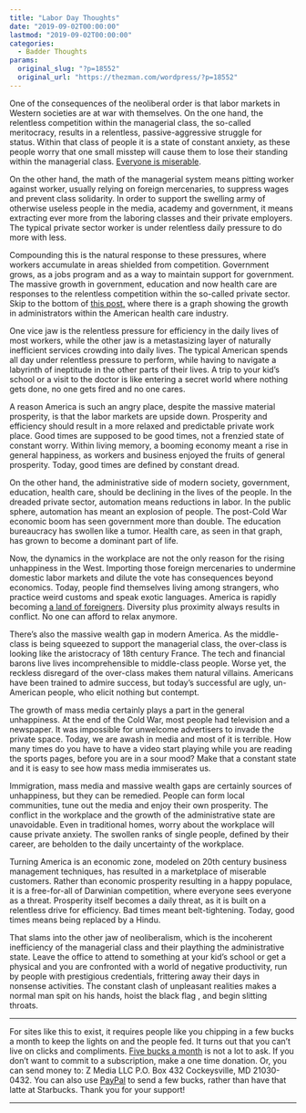 ```yaml
---
title: "Labor Day Thoughts"
date: "2019-09-02T00:00:00"
lastmod: "2019-09-02T00:00:00"
categories:
  - Badder Thoughts
params:
  original_slug: "?p=18552"
  original_url: "https://thezman.com/wordpress/?p=18552"
---
```


One of the consequences of the neoliberal order is that labor markets in
Western societies are at war with themselves. On the one hand, the
relentless competition within the managerial class, the so-called
meritocracy, results in a relentless, passive-aggressive struggle for
status. Within that class of people it is a state of constant anxiety,
as these people worry that one small misstep will cause them to lose
their standing within the managerial class. <a
href="https://www.theatlantic.com/magazine/archive/2019/09/meritocracys-miserable-winners/594760/"
rel="noopener noreferrer" target="_blank">Everyone is miserable</a>.

On the other hand, the math of the managerial system means pitting
worker against worker, usually relying on foreign mercenaries, to
suppress wages and prevent class solidarity. In order to support the
swelling army of otherwise useless people in the media, academy and
government, it means extracting ever more from the laboring classes and
their private employers. The typical private sector worker is under
relentless daily pressure to do more with less.

Compounding this is the natural response to these pressures, where
workers accumulate in areas shielded from competition. Government grows,
as a jobs program and as a way to maintain support for government. The
massive growth in government, education and now health care are
responses to the relentless competition within the so-called private
sector. Skip to the bottom of <a
href="https://conversableeconomist.blogspot.com/2019/08/uwe-reinhardt-had-remarkable-skill-that.html"
rel="noopener noreferrer" target="_blank">this post,</a> where there is
a graph showing the growth in administrators within the American health
care industry.

One vice jaw is the relentless pressure for efficiency in the daily
lives of most workers, while the other jaw is a metastasizing layer of
naturally inefficient services crowding into daily lives. The typical
American spends all day under relentless pressure to perform, while
having to navigate a labyrinth of ineptitude in the other parts of their
lives. A trip to your kid’s school or a visit to the doctor is like
entering a secret world where nothing gets done, no one gets fired and
no one cares.

A reason America is such an angry place, despite the massive material
prosperity, is that the labor markets are upside down. Prosperity and
efficiency should result in a more relaxed and predictable private work
place. Good times are supposed to be good times, not a frenzied state of
constant worry. Within living memory, a booming economy meant a rise in
general happiness, as workers and business enjoyed the fruits of general
prosperity. Today, good times are defined by constant dread.

On the other hand, the administrative side of modern society,
government, education, health care, should be declining in the lives of
the people. In the dreaded private sector, automation means reductions
in labor. In the public sphere, automation has meant an explosion of
people. The post-Cold War economic boom has seen government more than
double. The education bureaucracy has swollen like a tumor. Health care,
as seen in that graph, has grown to become a dominant part of life.

Now, the dynamics in the workplace are not the only reason for the
rising unhappiness in the West. Importing those foreign mercenaries to
undermine domestic labor markets and dilute the vote has consequences
beyond economics. Today, people find themselves living among strangers,
who practice weird customs and speak exotic languages. America is
rapidly becoming <a
href="https://www.pewresearch.org/fact-tank/2019/08/21/u-s-counties-majority-nonwhite/"
rel="noopener noreferrer" target="_blank">a land of foreigners</a>.
Diversity plus proximity always results in conflict. No one can afford
to relax anymore.

There’s also the massive wealth gap in modern America. As the
middle-class is being squeezed to support the managerial class, the
over-class is looking like the aristocracy of 18th century France. The
tech and financial barons live lives incomprehensible to middle-class
people. Worse yet, the reckless disregard of the over-class makes them
natural villains. Americans have been trained to admire success, but
today’s successful are ugly, un-American people, who elicit nothing but
contempt.

The growth of mass media certainly plays a part in the general
unhappiness. At the end of the Cold War, most people had television and
a newspaper. It was impossible for unwelcome advertisers to invade the
private space. Today, we are awash in media and most of it is terrible.
How many times do you have to have a video start playing while you are
reading the sports pages, before you are in a sour mood? Make that a
constant state and it is easy to see how mass media immiserates us.

Immigration, mass media and massive wealth gaps are certainly sources of
unhappiness, but they can be remedied. People can form local
communities, tune out the media and enjoy their own prosperity. The
conflict in the workplace and the growth of the administrative state are
unavoidable. Even in traditional homes, worry about the workplace will
cause private anxiety. The swollen ranks of single people, defined by
their career, are beholden to the daily uncertainty of the workplace.

Turning America is an economic zone, modeled on 20th century business
management techniques, has resulted in a marketplace of miserable
customers. Rather than economic prosperity resulting in a happy
populace, it is a free-for-all of Darwinian competition, where everyone
sees everyone as a threat. Prosperity itself becomes a daily threat, as
it is built on a relentless drive for efficiency. Bad times meant
belt-tightening. Today, good times means being replaced by a Hindu.

That slams into the other jaw of neoliberalism, which is the incoherent
inefficiency of the managerial class and their plaything the
administrative state. Leave the office to attend to something at your
kid’s school or get a physical and you are confronted with a world of
negative productivity, run by people with prestigious credentials,
frittering away their days in nonsense activities. The constant clash of
unpleasant realities makes a normal man spit on his hands, hoist the
black flag , and begin slitting throats.

------------------------------------------------------------------------

For sites like this to exist, it requires people like you chipping in a
few bucks a month to keep the lights on and the people fed. It turns out
that you can’t live on clicks and compliments.
<a href="https://www.subscribestar.com/the-z-blog"
rel="noopener noreferrer" target="_blank">Five bucks a month</a> is not
a lot to ask. If you don’t want to commit to a subscription, make a one
time donation. Or, you can send money to: Z Media LLC P.O. Box 432
Cockeysville, MD 21030-0432. You can also use <a
href="https://www.paypal.com/cgi-bin/webscr?cmd=_s-xclick&amp;hosted_button_id=UDAS2Q8JYA6CN&amp;source=url"
rel="noopener noreferrer" target="_blank">PayPal</a> to send a few
bucks, rather than have that latte at Starbucks. Thank you for your
support!

------------------------------------------------------------------------
